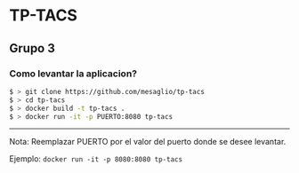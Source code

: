 # TP-TACS 
## Grupo 3
### Como levantar la aplicacion?

```bash
$ > git clone https://github.com/mesaglio/tp-tacs
$ > cd tp-tacs
$ > docker build -t tp-tacs .
$ > docker run -it -p PUERTO:8080 tp-tacs
```
---
Nota: Reemplazar PUERTO por el valor del puerto donde se desee levantar.

Ejemplo: `docker run -it -p 8080:8080 tp-tacs`
